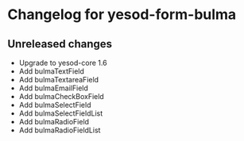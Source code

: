 # Changelog for yesod-form-bulma

## Unreleased changes

- Upgrade to yesod-core 1.6
- Add bulmaTextField
- Add bulmaTextareaField
- Add bulmaEmailField
- Add bulmaCheckBoxField
- Add bulmaSelectField
- Add bulmaSelectFieldList
- Add bulmaRadioField
- Add bulmaRadioFieldList